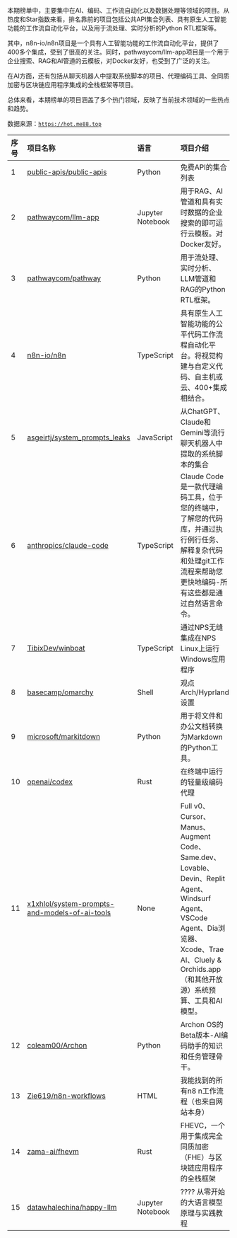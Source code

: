 本期榜单中，主要集中在AI、编码、工作流自动化以及数据处理等领域的项目。从热度和Star指数来看，排名靠前的项目包括公共API集合列表、具有原生人工智能功能的工作流自动化平台，以及用于流处理、实时分析的Python RTL框架等。

其中，n8n-io/n8n项目是一个具有人工智能功能的工作流自动化平台，提供了400多个集成，受到了很高的关注。同时，pathwaycom/llm-app项目是一个用于企业搜索、RAG和AI管道的云模板，对Docker友好，也受到了广泛的关注。

在AI方面，还有包括从聊天机器人中提取系统脚本的项目、代理编码工具、全同质加密与区块链应用程序集成的全栈框架等项目。

总体来看，本期榜单的项目涵盖了多个热门领域，反映了当前技术领域的一些热点和趋势。

数据来源：[`https://hot.me88.top`](https://hot.me88.top)

|序号|项目名称|语言|项目介绍|趋势Star|当前Star|热度|创建时间|
|:---|:---|:---|:---|:---|:---|:---|:---|
|1|[public-apis/public-apis](https://github.com/public-apis/public-apis)|Python|免费API的集合列表|680|369507|217|2016-03-20|
|2|[pathwaycom/llm-app](https://github.com/pathwaycom/llm-app)|Jupyter Notebook|用于RAG、AI管道和具有实时数据的企业搜索的即可运行云模板。对Docker友好。|537|44253|162|2023-07-19|
|3|[pathwaycom/pathway](https://github.com/pathwaycom/pathway)|Python|用于流处理、实时分析、LLM管道和RAG的Python RTL框架。|464|47577|141|2022-11-27|
|4|[n8n-io/n8n](https://github.com/n8n-io/n8n)|TypeScript|具有原生人工智能功能的公平代码工作流程自动化平台。将视觉构建与自定义代码、自主机或云、400+集成相结合。|379|148622|137|2019-06-22|
|5|[asgeirtj/system_prompts_leaks](https://github.com/asgeirtj/system_prompts_leaks)|JavaScript|从ChatGPT、Claude和Gemini等流行聊天机器人中提取的系统脚本的集合|393|22554|126|2025-05-03|
|6|[anthropics/claude-code](https://github.com/anthropics/claude-code)|TypeScript|Claude Code是一款代理编码工具，位于您的终端中，了解您的代码库，并通过执行例行任务、解释复杂代码和处理git工作流程来帮助您更快地编码-所有这些都是通过自然语言命令。|300|38800|95|2025-02-22|
|7|[TibixDev/winboat](https://github.com/TibixDev/winboat)|TypeScript|通过NPS无缝集成在NPS Linux上运行Windows应用程序|297|11189|90|2025-04-04|
|8|[basecamp/omarchy](https://github.com/basecamp/omarchy)|Shell|观点Arch/Hyprland设置|233|14035|72|2025-06-01|
|9|[microsoft/markitdown](https://github.com/microsoft/markitdown)|Python|用于将文件和办公文档转换为Markdown的Python工具。|225|81471|72|2024-11-13|
|10|[openai/codex](https://github.com/openai/codex)|Rust|在终端中运行的轻量级编码代理|200|47420|65|2025-04-13|
|11|[x1xhlol/system-prompts-and-models-of-ai-tools](https://github.com/x1xhlol/system-prompts-and-models-of-ai-tools)|None|Full v0、Cursor、Manus、Augment Code、Same.dev、Lovable、Devin、Replit Agent、Windsurf Agent、VSCode Agent、Dia浏览器、Xcode、Trae AI、Cluely & Orchids.app（和其他开放源）系统预算、工具和AI模型。|173|91237|61|2025-03-05|
|12|[coleam00/Archon](https://github.com/coleam00/Archon)|Python|Archon OS的Beta版本-AI编码助手的知识和任务管理骨干。|175|12797|56|2025-02-07|
|13|[Zie619/n8n-workflows](https://github.com/Zie619/n8n-workflows)|HTML|我能找到的所有n8 n工作流程（也来自网站本身）|142|36539|50|2025-05-14|
|14|[zama-ai/fhevm](https://github.com/zama-ai/fhevm)|Rust|FHEVC，一个用于集成完全同质加密（FHE）与区块链应用程序的全栈框架|143|23902|46|2025-05-02|
|15|[datawhalechina/happy-llm](https://github.com/datawhalechina/happy-llm)|Jupyter Notebook|???? 从零开始的大语言模型原理与实践教程|141|19395|45|2024-05-28|